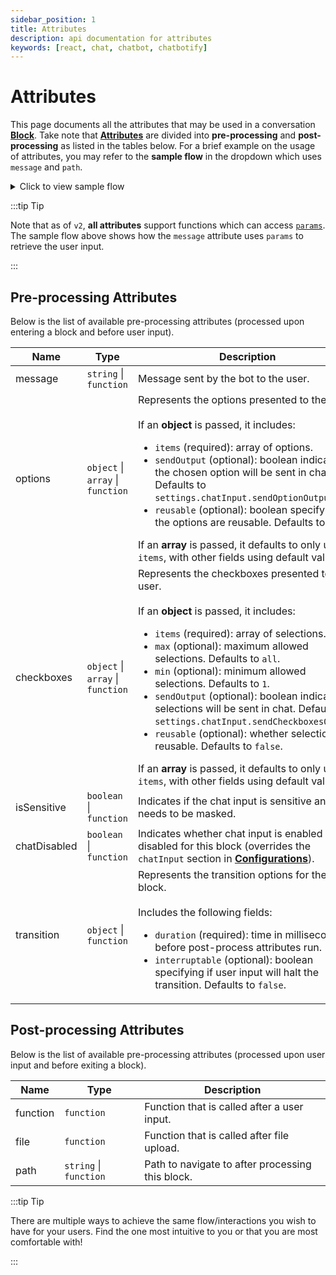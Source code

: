 ```yaml
---
sidebar_position: 1
title: Attributes
description: api documentation for attributes
keywords: [react, chat, chatbot, chatbotify]
---
```


# Attributes

This page documents all the attributes that may be used in a conversation [**Block**](/docs/concepts/conversations#block). Take note that [**Attributes**](/docs/concepts/conversations#attributes) are divided into **pre-processing** and **post-processing** as listed in the tables below. For a brief example on the usage of attributes, you may refer to the **sample flow** in the dropdown which uses `message` and `path`.

<details>
<summary>Click to view sample flow</summary>

```jsx
const flow = {
  start: {
    message: "Hello there! What is your name?",
    path: "ask_age",
  },
  ask_age: {
    message: (params) => `Good to see you ${params.userInput}, how old are you?`
  }
}
```
</details>

:::tip Tip

Note that as of `v2`, **all attributes** support functions which can access [`params`](/docs/api/params). The sample flow above shows how the `message` attribute uses `params` to retrieve the user input.

:::

## Pre-processing Attributes

Below is the list of available pre-processing attributes (processed upon entering a block and before user input).

| Name         | Type                | Description                                                                                                                                                       |
|--------------|---------------------|-------------------------------------------------------------------------------------------------------------------------------------------------------------------|
| message      | `string` \| `function`  | Message sent by the bot to the user.                                                                                             |
| options      | `object` \| `array` \| `function`  | Represents the options presented to the user.<br/><br/>If an **object** is passed, it includes: <ul><li>`items` (required): array of options.</li><li>`sendOutput` (optional): boolean indicating if the chosen option will be sent in chat. Defaults to `settings.chatInput.sendOptionOutput`.</li><li>`reusable` (optional): boolean specifying if the options are reusable. Defaults to `false`.</li></ul>If an **array** is passed, it defaults to only using `items`, with other fields using default values. |
| checkboxes   | `object` \| `array` \| `function`  | Represents the checkboxes presented to the user.<br/><br/>If an **object** is passed, it includes: <ul><li>`items` (required): array of selections.</li><li>`max` (optional): maximum allowed selections. Defaults to `all`.</li><li>`min` (optional): minimum allowed selections. Defaults to `1`.</li><li>`sendOutput` (optional): boolean indicating if selections will be sent in chat. Defaults to `settings.chatInput.sendCheckboxesOutput`.</li><li>`reusable` (optional): whether selections are reusable. Defaults to `false`.</li></ul>If an **array** is passed, it defaults to only using `items`, with other fields using default values. |
| isSensitive  | `boolean` \| `function`           | Indicates if the chat input is sensitive and needs to be masked.                                                                                                   |
| chatDisabled | `boolean` \| `function`          | Indicates whether chat input is enabled or disabled for this block (overrides the `chatInput` section in [**Configurations**](/docs/api/settings#chatinput)).       |
| transition   | `object` \| `function` | Represents the transition options for the block.<br/><br/>Includes the following fields: <ul><li>`duration` (required): time in milliseconds before post-process attributes run.</li><li>`interruptable` (optional): boolean specifying if user input will halt the transition. Defaults to `false`.</li></ul>|


## Post-processing Attributes

Below is the list of available pre-processing attributes (processed upon user input and before exiting a block).

| Name     | Type                    | Description                                                |
|----------|-------------------------|------------------------------------------------------------|
| function | `function`              | Function that is called after a user input.                |
| file     | `function`              | Function that is called after file upload.                 |
| path     | `string` \| `function`  | Path to navigate to after processing this block.           |

:::tip Tip

There are multiple ways to achieve the same flow/interactions you wish to have for your users. Find the one most intuitive to you or that you are most comfortable with!

:::